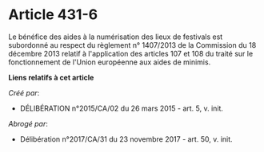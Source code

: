 # Article 431-6

Le bénéfice des aides à la numérisation des lieux de festivals est subordonné au respect du règlement n° 1407/2013 de la
Commission du 18 décembre 2013 relatif à l'application des articles 107 et 108 du traité sur le fonctionnement de l'Union
européenne aux aides de minimis.

**Liens relatifs à cet article**

_Créé par_:

  - DÉLIBÉRATION n°2015/CA/02 du 26 mars 2015 - art. 5, v. init.

_Abrogé par_:

  - Délibération n°2017/CA/31 du 23 novembre 2017 - art. 50, v. init.
